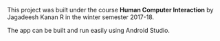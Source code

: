 This project was built under the course **Human Computer Interaction** by Jagadeesh Kanan R in the winter semester 2017-18.

The app can be built and run easily using Android Studio.
